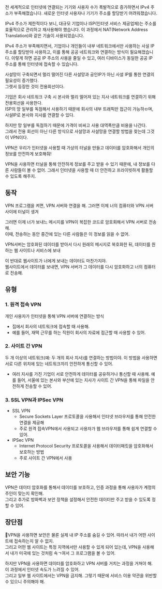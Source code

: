 전 세계적으로 인터넷에 연결되는 기기와 사용자 수가 폭발적으로 증가하면서 IPv4 주소가 부족해졌습니다. 새로운 인터넷 사용자나 기기가 주소를 할당받기 어려워졌습니다.
  
  
IPv4 주소가 제한적이다 보니, 대규모 기업이나 ISP(인터넷 서비스 제공업체)는 주소를 효율적으로 관리하고 재사용해야 했습니다. 이 과정에서 NAT(Network Address Translation)와 같은 기술이 사용되었습니다.



IPv4 주소가 부족해지면서, 기업이나 개인들이 내부 네트워크에서만 사용하는 사설 IP 주소를 할당받아 사용하고, 이를 통해 공공 네트워크와 연결하는 방식이 필요해졌습니다. 이렇게 하면 공공 IP 주소의 사용을 줄일 수 있고, 여러 디바이스가 동일한 공공 IP 주소를 통해 인터넷에 접속할 수 있습니다.

사설망이 구축되면서 멀리 떨어진 다른 사설망과 공인IP가 아닌 사설 IP를 통한 연결의 필요성이 증가했다.   
그랫서 등장한 것이 전용회선이다.  

기업은 회사 네트워크 구축 시 본사와 멀리 떨어져 있는 지사 네트워크를 연결하기 위해 전용회선을 사용한다.  
ISP의 망 일부를 독점해서 사용하기 때문에 회사의 내부 트래픽만 접근이 가능하ㅁ며, 사설IP로 본사와 지사를 연결할 수 있다.  


하지만 망 일부를 독점하기 때문에 가격이 비싸고 사용 대역폭만큼 비용을 나간다.  
그래서 전용 회선이 아닌 다른 방식으로 사설망과 사설망을 연결할 방법을 찾는데 그것이 VPN이다.  


  
VPN은 우리가 인터넷을 사용할 때 가상의 터널을 만들고 데이터를 암호화해서 개인의 정보를 안전하게 보호해줘!  

VPN을 사용하면 터널을 통해 안전하게 정보를 주고 받을 수 있기 때문에, 내 정보를 다른 사람들이 볼 수 없어. 
그래서 인터넷을 사용할 때 더 안전하고 프라이빗하게 활돌할 수 있도록 해주지.    


## 동작
VPN 프로그램을 켜면, VPN 서버와 연결을 해. 그러면 이제 너의 컴퓨터와 VPN 서버 사이에 터널이 생겨  

그러면 이제 너가 보내느 메시지를 VPN이 복잡한 코드로 암호회해서 VPN 서버로 전송해.  
이때, 전송하는 동안 중간에 있는 다른 사람들은 이 정보를 읽을 수 없어.  
  
VPN서버는 암호화된 데이터를 받아서 다시 원래의 메시지로 복호화한 뒤, 데이터를 원하는 웹 사이트나 서비스에 보내  

이 반대로 웹사이트가 너에게 보내는 데이터도 마찬가지야.  
웹사이트에서 데이터를 보내면, VPN 서버가 그 데이터를 다시 암호화하고 너의 컴퓨터로 전송해.




## 유형
### 1. 원격 접속 VPN
개인 사용자가 인터넷을 통해 VPN 서버에 연결하는 방식  
- 집에서 회사의 네트워크에 접속할 때 사용해.
- 예를 들어, 재택 근무를 하는 직원이 회사의 자료에 접근할 때 사용할 수 있어.

### 2. 사이트 간 VPN
두 개 이상의 네트워크(예: 두 개의 회사 지사)를 연결하는 방법이야. 이 방법을 사용하면 서로 다른 위치에 있는 네트워크끼리 안전하게 통신할 수 있어.
- 여러 지사를 가진 기업이 서로 안전하게 데이터를 공유하거나 통신할 때 사용해. 예를 들어, 서울에 있는 본사와 부산에 있는 지사가 사이트 간 VPN을 통해 파일을 안전하게 전송할 수 있어.
### 3. SSL VPN과 IPSec VPN
- SSL VPN
  - Secure Sockets Layer 프로토콜을 사용해서 인터넷 브라우저를 통해 안전한 연결을 제공해
  - 주로 원격 접속VPN에서 사용되고 사용자가 웹 브라우저를 통해 쉽게 연결할 수 있어.
- IPSec VPN
  - Internet Protocol Security 프로토콜을 사용해서 데이터패킷을 암호화해서 보호하는 방법
  - 주로 사이트 간 VPN에서 사용



## 보안 기능
VPN은 데이터 암호화를 통해서 데이터를 보호하고, 인증 과정을 통해 사용자가 계정의 주인이 맞는지 확인해.  
그리고 추가로 방화벽과 보안 정책을 설정해서 안전한 데이터만 주고 받을 수 있도록 정할 수 있어.  


## 장단점
VPN을 사용하면 보안은 물론 실제 내 IP 주소를 숨길 수 있어. 따라서 내가 어떤 사이트에 접속하는지 알 수 없지.  
그리고 어떤 웹 사이트는 특정 지역에서만 사용할 수 있게 되어 있는데, VPN을 사용해서 내가 미국에 있는 것처럼 속ㄱ여서
그 프로그램을 볼 수 있어.  

하지만 VPN을 사용하면 데이터를 암호화하고 VPN 서버를 거치는 과정을 거쳐야 해.  
이 과정에서 인터넷 속도가 느려질 수 있어.   
그리고 일부 웹 사이트에서는 VPN을 금지해. 그렇기 때문에 서비스 이용 약관을 위반할 수 있으니 주의해야 해.  

